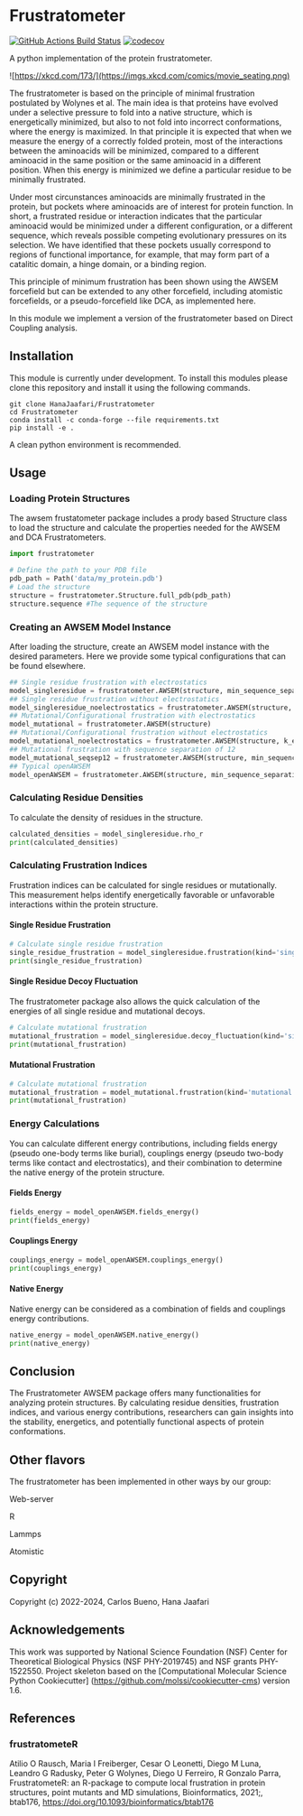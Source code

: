 Frustratometer
==============================
[//]: # (Badges)
[![GitHub Actions Build Status](https://github.com/HanaJaafari/Frustratometer/workflows/CI/badge.svg)](https://github.com/HanaJaafari/Frustratometer/actions?query=workflow%3ACI)
[![codecov](https://codecov.io/gh/HanaJaafari/Frustratometer/graph/badge.svg?token=JKDOXOYPRS)](https://codecov.io/gh/HanaJaafari/Frustratometer)


A python implementation of the protein frustratometer.

![https://xkcd.com/173/](https://imgs.xkcd.com/comics/movie_seating.png)

The frustratometer is based on the principle of minimal frustration postulated by Wolynes et al. The main idea is that proteins have evolved under a selective pressure to fold into a native structure, which is energetically minimized, but also to not fold into incorrect conformations, where the energy is maximized. In that principle it is expected that when we measure the energy of a correctly folded protein, most of the interactions between the aminoacids will be minimized, compared to a different aminoacid in the same position or the same aminoacid in a different position. When this energy is minimized we define a particular residue to be minimally frustrated.

Under most circunstances aminoacids are minimally frustrated in the protein, but pockets where aminoacids are of interest for protein function. In short, a frustrated residue or interaction indicates that the particular aminoacid would be minimized under a different configuration, or a different sequence, which reveals possible competing evolutionary pressures on its selection. We have identified that these pockets usually correspond to regions of functional importance, for example, that may form part of a catalitic domain, a hinge domain, or a binding region.

This principle of minimum frustration has been shown using the AWSEM forcefield but can be extended to any other forcefield, including atomistic forcefields, or a pseudo-forcefield like DCA, as implemented here.

In this module we implement a version of the frustratometer based on Direct Coupling analysis.

## Installation

This module is currently under development.
To install this modules please clone this repository and install it using the following commands.

    git clone HanaJaafari/Frustratometer
    cd Frustratometer
    conda install -c conda-forge --file requirements.txt
    pip install -e .

A clean python environment is recommended.

## Usage

### Loading Protein Structures

The awsem frustatometer package includes a prody based Structure class to load the structure and calculate the properties needed for the AWSEM and DCA Frustratometers.

```python
import frustratometer

# Define the path to your PDB file
pdb_path = Path('data/my_protein.pdb')
# Load the structure
structure = frustratometer.Structure.full_pdb(pdb_path)
structure.sequence #The sequence of the structure
```

### Creating an AWSEM Model Instance

After loading the structure, create an AWSEM model instance with the desired parameters. Here we provide some typical configurations that can be found elsewhere.

```python
## Single residue frustration with electrostatics
model_singleresidue = frustratometer.AWSEM(structure, min_sequence_separation_contact=2) 
## Single residue frustration without electrostatics
model_singleresidue_noelectrostatics = frustratometer.AWSEM(structure, min_sequence_separation_contact=2, k_electrostatics=0) 
## Mutational/Configurational frustration with electrostatics
model_mutational = frustratometer.AWSEM(structure) 
## Mutational/Configurational frustration without electrostatics
model_mutational_noelectrostatics = frustratometer.AWSEM(structure, k_electrostatics=0)
## Mutational frustration with sequence separation of 12
model_mutational_seqsep12 = frustratometer.AWSEM(structure, min_sequence_separation_rho=13)
## Typical openAWSEM
model_openAWSEM = frustratometer.AWSEM(structure, min_sequence_separation_contact = 10, distance_cutoff_contact = None)
```

### Calculating Residue Densities

To calculate the density of residues in the structure.

```python
calculated_densities = model_singleresidue.rho_r
print(calculated_densities)
```

### Calculating Frustration Indices

Frustration indices can be calculated for single residues or mutationally. This measurement helps identify energetically favorable or unfavorable interactions within the protein structure.

#### Single Residue Frustration

```python
# Calculate single residue frustration
single_residue_frustration = model_singleresidue.frustration(kind='singleresidue')
print(single_residue_frustration)
```

#### Single Residue Decoy Fluctuation
The frustratometer package also allows the quick calculation of the energies of all single residue and mutational decoys.

```python
# Calculate mutational frustration
mutational_frustration = model_singleresidue.decoy_fluctuation(kind='singleresidue')
print(mutational_frustration)
```

#### Mutational Frustration

```python
# Calculate mutational frustration
mutational_frustration = model_mutational.frustration(kind='mutational')
print(mutational_frustration)
```

### Energy Calculations

You can calculate different energy contributions, including fields energy (pseudo one-body terms like burial), couplings energy (pseudo two-body terms like contact and electrostatics), and their combination to determine the native energy of the protein structure.

#### Fields Energy

```python
fields_energy = model_openAWSEM.fields_energy()
print(fields_energy)
```

#### Couplings Energy

```python
couplings_energy = model_openAWSEM.couplings_energy()
print(couplings_energy)
```

#### Native Energy

Native energy can be considered as a combination of fields and couplings energy contributions.

```python
native_energy = model_openAWSEM.native_energy()
print(native_energy)
```

## Conclusion

The Frustratometer AWSEM package offers many functionalities for analyzing protein structures. By calculating residue densities, frustration indices, and various energy contributions, researchers can gain insights into the stability, energetics, and potentially functional aspects of protein conformations.

## Other flavors

The frustratometer has been implemented in other ways by our group:

Web-server

R

Lammps

Atomistic


## Copyright

Copyright (c) 2022-2024, Carlos Bueno, Hana Jaafari


## Acknowledgements
 
This work was supported by National Science Foundation (NSF) Center for Theoretical Biological Physics (NSF PHY-2019745) and NSF grants PHY-1522550.
Project skeleton based on the [Computational Molecular Science Python Cookiecutter] (https://github.com/molssi/cookiecutter-cms) version 1.6.

## References

### frustratometeR

Atilio O Rausch, Maria I Freiberger, Cesar O Leonetti, Diego M Luna, Leandro G Radusky, Peter G Wolynes, Diego U Ferreiro, R Gonzalo Parra, FrustratometeR: an R-package to compute local frustration in protein structures, point mutants and MD simulations, Bioinformatics, 2021;, btab176, https://doi.org/10.1093/bioinformatics/btab176

